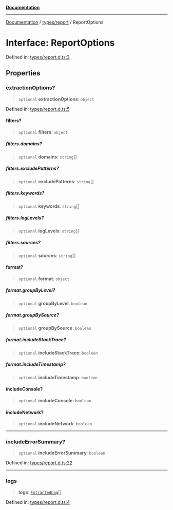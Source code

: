 [**Documentation**](../../../README.md)

***

[Documentation](../../../README.md) / [types/report](../README.md) / ReportOptions

# Interface: ReportOptions

Defined in: [types/report.d.ts:3](https://github.com/Jason-Vaughan/CLiTS/blob/08dc9183978ffe290c0eea07fbaf407630d61e44/src/types/report.d.ts#L3)

## Properties

### extractionOptions?

> `optional` **extractionOptions**: `object`

Defined in: [types/report.d.ts:5](https://github.com/Jason-Vaughan/CLiTS/blob/08dc9183978ffe290c0eea07fbaf407630d61e44/src/types/report.d.ts#L5)

#### filters?

> `optional` **filters**: `object`

##### filters.domains?

> `optional` **domains**: `string`[]

##### filters.excludePatterns?

> `optional` **excludePatterns**: `string`[]

##### filters.keywords?

> `optional` **keywords**: `string`[]

##### filters.logLevels?

> `optional` **logLevels**: `string`[]

##### filters.sources?

> `optional` **sources**: `string`[]

#### format?

> `optional` **format**: `object`

##### format.groupByLevel?

> `optional` **groupByLevel**: `boolean`

##### format.groupBySource?

> `optional` **groupBySource**: `boolean`

##### format.includeStackTrace?

> `optional` **includeStackTrace**: `boolean`

##### format.includeTimestamp?

> `optional` **includeTimestamp**: `boolean`

#### includeConsole?

> `optional` **includeConsole**: `boolean`

#### includeNetwork?

> `optional` **includeNetwork**: `boolean`

***

### includeErrorSummary?

> `optional` **includeErrorSummary**: `boolean`

Defined in: [types/report.d.ts:22](https://github.com/Jason-Vaughan/CLiTS/blob/08dc9183978ffe290c0eea07fbaf407630d61e44/src/types/report.d.ts#L22)

***

### logs

> **logs**: [`ExtractedLog`](../../extractor/interfaces/ExtractedLog.md)[]

Defined in: [types/report.d.ts:4](https://github.com/Jason-Vaughan/CLiTS/blob/08dc9183978ffe290c0eea07fbaf407630d61e44/src/types/report.d.ts#L4)
